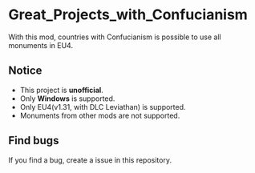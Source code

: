 # Great_Projects_with_Confucianism

With this mod, countries with Confucianism is possible to use all monuments in EU4.

## Notice

- This project is **unofficial**.
- Only **Windows** is supported.
- Only EU4(v1.31, with DLC Leviathan) is supported.
- Monuments from other mods are not supported.

## Find bugs

If you find a bug, create a issue in this repository.

